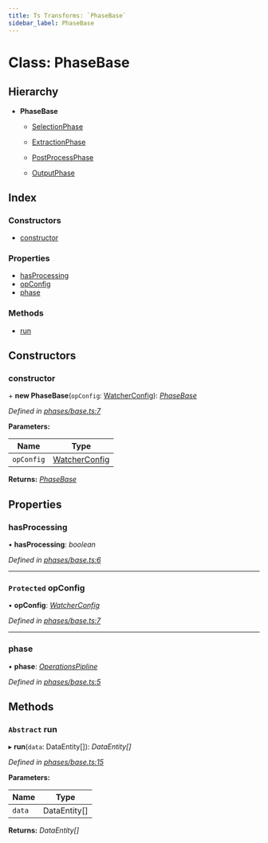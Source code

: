 ```yaml
---
title: Ts Transforms: `PhaseBase`
sidebar_label: PhaseBase
---
```


# Class: PhaseBase

## Hierarchy

* **PhaseBase**

  * [SelectionPhase](selectionphase.md)

  * [ExtractionPhase](extractionphase.md)

  * [PostProcessPhase](postprocessphase.md)

  * [OutputPhase](outputphase.md)

## Index

### Constructors

* [constructor](phasebase.md#constructor)

### Properties

* [hasProcessing](phasebase.md#hasprocessing)
* [opConfig](phasebase.md#protected-opconfig)
* [phase](phasebase.md#phase)

### Methods

* [run](phasebase.md#abstract-run)

## Constructors

###  constructor

\+ **new PhaseBase**(`opConfig`: [WatcherConfig](../interfaces/watcherconfig.md)): *[PhaseBase](phasebase.md)*

*Defined in [phases/base.ts:7](https://github.com/terascope/teraslice/blob/d2d877b60/packages/ts-transforms/src/phases/base.ts#L7)*

**Parameters:**

Name | Type |
------ | ------ |
`opConfig` | [WatcherConfig](../interfaces/watcherconfig.md) |

**Returns:** *[PhaseBase](phasebase.md)*

## Properties

###  hasProcessing

• **hasProcessing**: *boolean*

*Defined in [phases/base.ts:6](https://github.com/terascope/teraslice/blob/d2d877b60/packages/ts-transforms/src/phases/base.ts#L6)*

___

### `Protected` opConfig

• **opConfig**: *[WatcherConfig](../interfaces/watcherconfig.md)*

*Defined in [phases/base.ts:7](https://github.com/terascope/teraslice/blob/d2d877b60/packages/ts-transforms/src/phases/base.ts#L7)*

___

###  phase

• **phase**: *[OperationsPipline](../interfaces/operationspipline.md)*

*Defined in [phases/base.ts:5](https://github.com/terascope/teraslice/blob/d2d877b60/packages/ts-transforms/src/phases/base.ts#L5)*

## Methods

### `Abstract` run

▸ **run**(`data`: DataEntity[]): *DataEntity[]*

*Defined in [phases/base.ts:15](https://github.com/terascope/teraslice/blob/d2d877b60/packages/ts-transforms/src/phases/base.ts#L15)*

**Parameters:**

Name | Type |
------ | ------ |
`data` | DataEntity[] |

**Returns:** *DataEntity[]*

